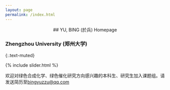 ```yaml
---
layout: page
permalink: /index.html
---
```

<center>## YU, BING (於兵) Homepage</center>

### Zhengzhou University (郑州大学) 

{:.text-muted}

{% include slider.html %}

欢迎对绿色合成化学、绿色催化研究方向感兴趣的本科生、研究生加入课题组。请发送简历至[bingyuzzu@qq.com](mailto:bingyuzzu@qq.com)

